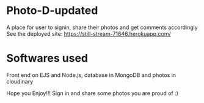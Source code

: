 # Photo-D-updated

A place for user to signin, share their photos and get comments accordingly
See the deployed site: https://still-stream-71646.herokuapp.com/

# Softwares used

Front end on EJS and Node.js, database in MongoDB and photos in cloudinary

Hope you Enjoy!!! Sign in and share some photos you are proud of :)
